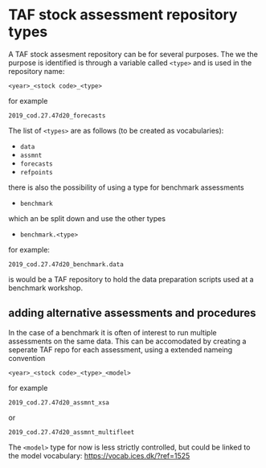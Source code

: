 # TAF stock assessment repository types

A TAF stock assesment repository can be for several purposes.  The we the purpose is identified is through a variable called `<type>`
and is used in the repository name:

```
<year>_<stock code>_<type>
```

for example

```
2019_cod.27.47d20_forecasts
```

The list of `<types>` are as follows (to be created as vocabularies):
* `data`
* `assmnt`
* `forecasts`
* `refpoints`

there is also the possibility of using a type for benchmark assessments
* `benchmark`

 which an be split down and use the other types
* `benchmark.<type>`

for example: 
```
2019_cod.27.47d20_benchmark.data
```

is would be a TAF repository to hold the data preparation scripts used at a benchmark workshop.

## adding alternative assessments and procedures

In the case of a benchmark it is often of interest to run multiple assessments on the same data.  This can be accomodated by creating
a seperate TAF repo for each assessment, using a extended nameing convention

```
<year>_<stock code>_<type>_<model>
```

for example

```
2019_cod.27.47d20_assmnt_xsa
```

or

```
2019_cod.27.47d20_assmnt_multifleet
```

The `<model>` type for now is less strictly controlled, but could be linked to the model vocabulary: https://vocab.ices.dk/?ref=1525


